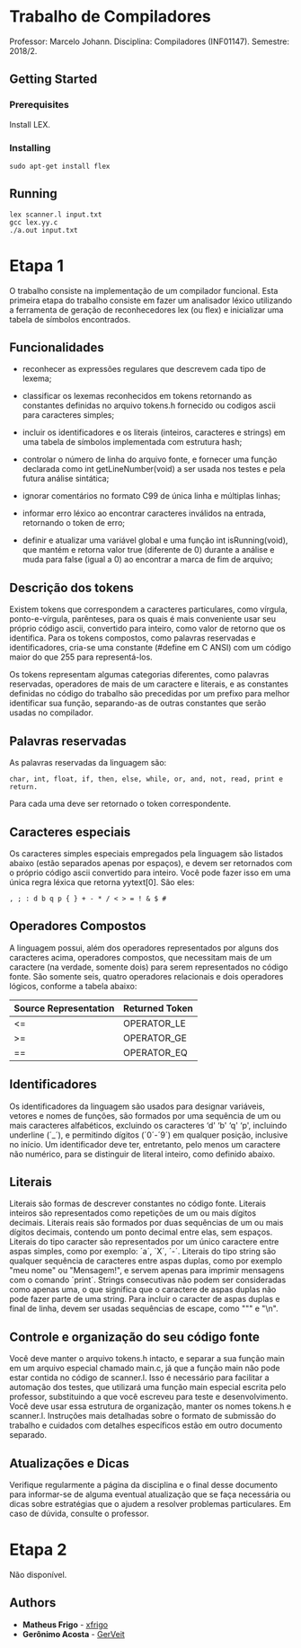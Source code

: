 

# Trabalho de Compiladores

Professor: Marcelo Johann.
Disciplina: Compiladores (INF01147).
Semestre: 2018/2.

## Getting Started
### Prerequisites

Install LEX.

### Installing

```
sudo apt-get install flex
```

## Running

```
lex scanner.l input.txt
gcc lex.yy.c
./a.out input.txt
```

# Etapa 1

O trabalho consiste na implementação de um compilador funcional. Esta primeira etapa do
trabalho consiste em fazer um analisador léxico utilizando a ferramenta de geração de
reconhecedores lex (ou flex) e inicializar uma tabela de símbolos encontrados. 

## Funcionalidades

* reconhecer as expressões regulares que descrevem cada tipo de lexema;

* classificar os lexemas reconhecidos em tokens retornando as constantes definidas no
arquivo tokens.h fornecido ou codigos ascii para caracteres simples;

* incluir os identificadores e os literais (inteiros, caracteres e strings) em uma tabela de
símbolos implementada com estrutura hash;

* controlar o número de linha do arquivo fonte, e fornecer uma função declarada como
int getLineNumber(void) a ser usada nos testes e pela futura análise sintática;

* ignorar comentários no formato C99 de única linha e múltiplas linhas;

* informar erro léxico ao encontrar caracteres inválidos na entrada, retornando o token
de erro;

* definir e atualizar uma variável global e uma função int isRunning(void), que
mantém e retorna valor true (diferente de 0) durante a análise e muda para false (igual
a 0) ao encontrar a marca de fim de arquivo; 

## Descrição dos tokens 

  Existem tokens que correspondem a caracteres particulares, como vírgula, ponto-e-vírgula,
parênteses, para os quais é mais conveniente usar seu próprio código ascii, convertido para
inteiro, como valor de retorno que os identifica. Para os tokens compostos, como palavras
reservadas e identificadores, cria-se uma constante (#define em C ANSI) com um código
maior do que 255 para representá-los.

  Os tokens representam algumas categorias diferentes, como palavras reservadas, operadores
de mais de um caractere e literais, e as constantes definidas no código do trabalho são
precedidas por um prefixo para melhor identificar sua função, separando-as de outras
constantes que serão usadas no compilador. 

## Palavras reservadas

As palavras reservadas da linguagem são: 

```
char, int, float, if, then, else, while, or, and, not, read, print e return.
```

Para cada uma deve ser retornado o token correspondente.

## Caracteres especiais 

Os caracteres simples especiais empregados pela linguagem são listados abaixo (estão
separados apenas por espaços), e devem ser retornados com o próprio código ascii convertido
para inteiro. Você pode fazer isso em uma única regra léxica que retorna yytext[0]. São
eles: 

```
, ; : d b q p { } + - * / < > = ! & $ #
```

## Operadores Compostos

A linguagem possui, além dos operadores representados por alguns dos caracteres acima,
operadores compostos, que necessitam mais de um caractere (na verdade, somente dois) para
serem representados no código fonte. São somente seis, quatro operadores relacionais e dois
operadores lógicos, conforme a tabela abaixo: 

| Source Representation  | Returned Token |
| ------------- | ------------- |
| <=  | OPERATOR_LE  |
| >=  | OPERATOR_GE  |
| ==  | OPERATOR_EQ  |

## Identificadores

Os identificadores da linguagem são usados para designar variáveis, vetores e nomes de
funções, são formados por uma sequência de um ou mais caracteres alfabéticos, excluindo os
caracteres ‘d' ‘b' ‘q' ‘p', incluindo underline (´_´), e permitindo dígitos (´0´-´9´) em qualquer
posição, inclusive no início. Um identificador deve ter, entretanto, pelo menos um caractere
não numérico, para se distinguir de literal inteiro, como definido abaixo.

## Literais

Literais são formas de descrever constantes no código fonte. Literais inteiros são
representados como repetições de um ou mais dígitos decimais. Literais reais são formados
por duas sequências de um ou mais dígitos decimais, contendo um ponto decimal entre elas,
sem espaços. Literais do tipo caracter são representados por um único caractere entre aspas
simples, como por exemplo: ´a´, ´X´, ´-´. Literais do tipo string são qualquer sequência
de caracteres entre aspas duplas, como por exemplo "meu nome" ou "Mensagem!", e
servem apenas para imprimir mensagens com o comando ´print´. Strings consecutivas não
podem ser consideradas como apenas uma, o que significa que o caractere de aspas duplas
não pode fazer parte de uma string. Para incluir o caracter de aspas duplas e final de linha,
devem ser usadas sequências de escape, como "\"" e "\n". 

## Controle e organização do seu código fonte 

Você deve manter o arquivo tokens.h intacto, e separar a sua função main em um arquivo
especial chamado main.c, já que a função main não pode estar contida no código de
scanner.l. Isso é necessário para facilitar a automação dos testes, que utilizará uma função
main especial escrita pelo professor, substituindo a que você escreveu para teste e
desenvolvimento. Você deve usar essa estrutura de organização, manter os nomes tokens.h
e scanner.l. Instruções mais detalhadas sobre o formato de submissão do trabalho e
cuidados com detalhes específicos estão em outro documento separado. 

## Atualizações e Dicas 

Verifique regularmente a página da disciplina e o final desse documento para informar-se de
alguma eventual atualização que se faça necessária ou dicas sobre estratégias que o ajudem a
resolver problemas particulares. Em caso de dúvida, consulte o professor. 

# Etapa 2

Não disponível.

## Authors

* **Matheus Frigo** - [xfrigo](https://github.com/xfrigo)
* **Gerônimo Acosta** - [GerVeit](https://github.com/gerveit)

